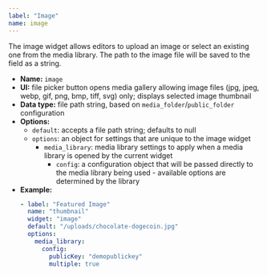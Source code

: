 ```yaml
---
label: "Image"
name: image
---
```


The image widget allows editors to upload an image or select an existing one from the media library. The path to the image file will be saved to the field as a string.

- **Name:** `image`
- **UI:** file picker button opens media gallery allowing image files (jpg, jpeg, webp, gif, png, bmp, tiff, svg) only; displays selected image thumbnail
- **Data type:** file path string, based on `media_folder`/`public_folder` configuration
- **Options:**
  - `default`: accepts a file path string; defaults to null
  - `options`: an object for settings that are unique to the image widget
    - `media_library`: media library settings to apply when a media library is opened by the
      current widget
      - `config`: a configuration object that will be passed directly to the media library being
        used - available options are determined by the library
- **Example:**
    ```yaml
    - label: "Featured Image"
      name: "thumbnail"
      widget: "image"
      default: "/uploads/chocolate-dogecoin.jpg"
      options:
        media_library:
          config:
            publicKey: "demopublickey"
            multiple: true
    ```
